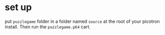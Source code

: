 # set up

put `puzzlegame` folder in a folder named `source` at the root of your picotron install. Then run the `puzzlegame.p64` cart.
